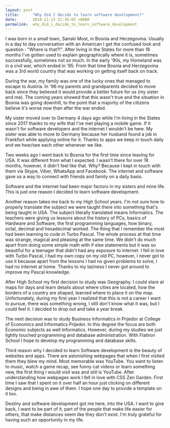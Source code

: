 ```yaml
---
layout: post
title:      "Why did I decide to learn software development?"
date:       2018-11-13 21:36:03 +0000
permalink:  why_did_i_decide_to_learn_software_development
---
```



I was born in a small town, Sanski Most, in Bosnia and Herzegovina. Usually in a day to day conversation with an American I get the confused look and question : "Where is that?!". After living in the States for more than 18 months I've gotten used to explain geographically where it is, sometimes successfully, sometimes not so much. In the early '90s, my Homeland was in a civil war, which ended in '95. From that time Bosnia and Herzegovina was a 3rd world country that was working on getting itself back on track. 

During the war, my family was one of the lucky ones that managed to escape to Austria. In '96 my parents and grandparents decided to move back since they believed it would provide a better future for us (my sister and me). The coming years showed that this wasn't true and the situation in Bosnia was going downhill, to the point that a majority of the citizens believe it's worse now than after the war ended.

My sister moved over to Germany 4 days ago while I'm living in the States since 2017 thanks to my wife that I've met playing a mobile game. If it wasn't for software developers and the internet I wouldn't be here. My sister was able to move to Germany because her husband found a job in Frankfurt while applying online for it. Thanks to apps we keep in touch daily and we hear/see each other whenever we like. 

Two weeks ago I went back to Bosnia for the first time since leaving for USA. It was different from what I expected. I wasn't there for over 18 months, however, it didn't feel like that. Why? Because I kept in touch with them via Skype, Viber, WhatsApp and Facebook. The internet and software gave us a way to connect with friends and family on a daily basis. 

Software and the internet had been major factors in my sisters and mine life. This is just one reason I decided to learn software development.

Another reason takes me back to my High School years. I'm not sure how to properly translate the subject we were taught there into something that's being taught in USA. The subject literally translated means Informatics. The teachers were giving us lessons about the history of PCs, basics of Hardware and Software, the first programming languages, how binary, octal, decimal and hexadecimal worked. 
The thing that I remember the most had been learning to code in Turbo Pascal. The whole process at that time was strange, magical and pleasing at the same time. We didn't do much apart from doing some simple math with if else statements but it was so beautiful for a teenager that didn't had any exposure to internet. I fell in love with Turbo Pascal, I had my own copy on my old PC, however, I never got to use it because apart from the lessons I had no given problems to solve, I had no internet at home. Thanks to my laziness I never got around to improve my Pascal knowledge. 

After High School my first decision to study was Geography. I could stare at maps for days and learn details about where cities are located, how the borders of a country are shaped, learned where to place it on the map. Unfortunately, during my first year I realized that this is not a career I want to pursue, there was something wrong, I still don't know what it was, but I could feel it. I decided to drop out and take a year break. 

The next decision was to study Business Informatics in Prijedor at College of Economics and Informatics Prijedor. In this degree the focus are both Economic subjects as well Informatics. However, during my studies we just lightly touched programming and database administration. With Flatiron School I hope to develop my programming and database skills.

Third reason why I decided to learn Software development is the beauty of websites and apps. There are astonishing webpages that when I first visited them they blew my mind. Most memorable was YouTube. You want to listen to music, watch a game recap, see funny cat videos or learn something new, the first thing I would visit was and still is YouTube. After understanding how webpages work I fell in love with CSS Zen Garden. First time I saw that I spent on it over half an hour just clicking on different designs and being in awe of them. I hope one day to provide a template on it too. 

Destiny and software development got me here, into the USA. I want to give back, I want to be part of it, part of the people that make life easier for others, that make distances seem like they don't exist. I'm truly grateful for having such an opportunity in my life. 





